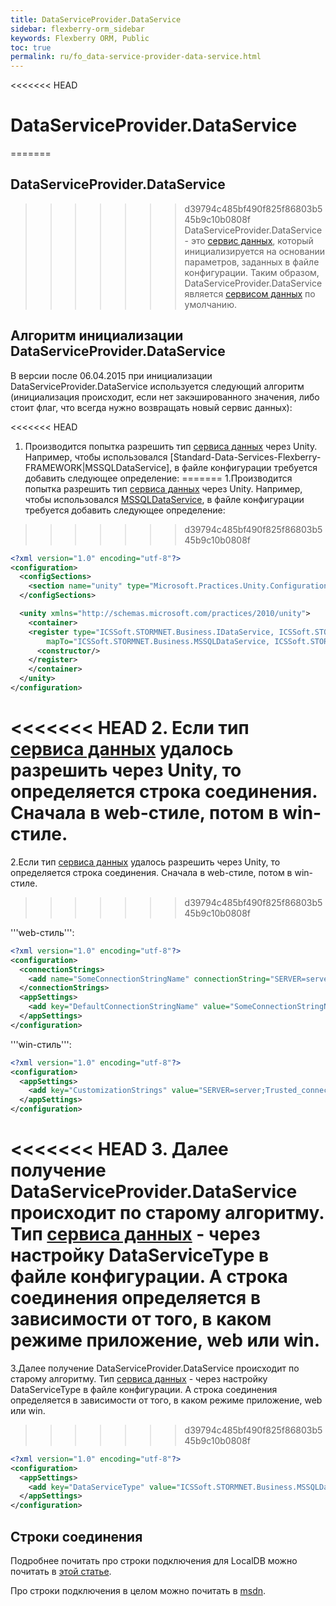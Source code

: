 ```yaml
---
title: DataServiceProvider.DataService
sidebar: flexberry-orm_sidebar
keywords: Flexberry ORM, Public
toc: true
permalink: ru/fo_data-service-provider-data-service.html
---
```


<<<<<<< HEAD
# DataServiceProvider.DataService
=======
## DataServiceProvider.DataService
>>>>>>> d39794c485bf490f825f86803b545b9c10b0808f
DataServiceProvider.DataService - это [сервис данных](fo_data-service.html), который инициализируется на основании параметров, заданных в файле конфигурации. Таким образом, DataServiceProvider.DataService является [сервисом данных](fo_data-service.html) по умолчанию.

## Алгоритм инициализации DataServiceProvider.DataService
В версии после 06.04.2015 при инициализации DataServiceProvider.DataService используется следующий алгоритм (инициализация происходит, если нет закэшированного значения, либо стоит флаг, что всегда нужно возвращать новый сервис данных):

<<<<<<< HEAD
1. Производится попытка разрешить тип [сервиса данных](fo_data-service.html) через Unity. Например, чтобы использовался [Standard-Data-Services-Flexberry-FRAMEWORK|MSSQLDataService], в файле конфигурации требуется добавить следующее определение:
=======
1.Производится попытка разрешить тип [сервиса данных](fo_data-service.html) через Unity. Например, чтобы использовался [MSSQLDataService](fo_standard-data-services.html), в файле конфигурации требуется добавить следующее определение:

>>>>>>> d39794c485bf490f825f86803b545b9c10b0808f
```xml
<?xml version="1.0" encoding="utf-8"?>
<configuration>
  <configSections>
    <section name="unity" type="Microsoft.Practices.Unity.Configuration.UnityConfigurationSection, Microsoft.Practices.Unity.Configuration"/>
  </configSections>

  <unity xmlns="http://schemas.microsoft.com/practices/2010/unity">
    <container>
    <register type="ICSSoft.STORMNET.Business.IDataService, ICSSoft.STORMNET.Business"
        mapTo="ICSSoft.STORMNET.Business.MSSQLDataService, ICSSoft.STORMNET.Business.MSSQLDataService">
      <constructor/>
    </register>
    </container>
  </unity>
</configuration>
```
<<<<<<< HEAD
2. Если тип [сервиса данных](fo_data-service.html) удалось разрешить через Unity, то определяется строка соединения. Сначала в web-стиле, потом в win-стиле.
=======
2.Если тип [сервиса данных](fo_data-service.html) удалось разрешить через Unity, то определяется строка соединения. Сначала в web-стиле, потом в win-стиле.
>>>>>>> d39794c485bf490f825f86803b545b9c10b0808f

'''web-стиль''':

```xml
<?xml version="1.0" encoding="utf-8"?>
<configuration>
  <connectionStrings>
    <add name="SomeConnectionStringName" connectionString="SERVER=server;Trusted_connection=yes;DATABASE=dbname;" />
  </connectionStrings>
  <appSettings>
    <add key="DefaultConnectionStringName" value="SomeConnectionStringName"/>
  </appSettings>
</configuration>
```

'''win-стиль''':

```xml
<?xml version="1.0" encoding="utf-8"?>
<configuration>
  <appSettings>
    <add key="CustomizationStrings" value="SERVER=server;Trusted_connection=yes;DATABASE=dbname;"/>
  </appSettings>
</configuration>
```

<<<<<<< HEAD
3. Далее получение DataServiceProvider.DataService происходит по старому алгоритму. Тип [сервиса данных](fo_data-service.html) - через настройку DataServiceType в файле конфигурации. А строка соединения определяется в зависимости от того, в каком режиме приложение, web или win.
=======
3.Далее получение DataServiceProvider.DataService происходит по старому алгоритму. Тип [сервиса данных](fo_data-service.html) - через настройку DataServiceType в файле конфигурации. А строка соединения определяется в зависимости от того, в каком режиме приложение, web или win.

>>>>>>> d39794c485bf490f825f86803b545b9c10b0808f
```xml
<?xml version="1.0" encoding="utf-8"?>
<configuration>
  <appSettings>
    <add key="DataServiceType" value="ICSSoft.STORMNET.Business.MSSQLDataService, ICSSoft.STORMNET.Business.MSSQLDataService" />
  </appSettings>
</configuration>
```

## Строки соединения
Подробнее почитать про строки подключения для LocalDB можно почитать в [этой статье](Flexberry-tool-and-s-q-l-express-local-d-b.html).

Про строки подключения в целом можно почитать в [msdn](https://msdn.microsoft.com/ru-ru/library/ms254500(v=vs.110).aspx).
